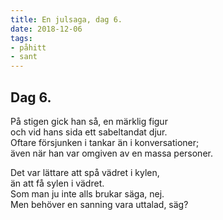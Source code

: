 ```yaml
---
title: En julsaga, dag 6.
date: 2018-12-06
tags:
- påhitt
- sant
---
```


## Dag 6.
På stigen gick han så, en märklig figur\
och vid hans sida ett sabeltandat djur.\
Oftare försjunken i tankar än i konversationer;\
även när han var omgiven av en massa personer.

Det var lättare att spå vädret i kylen,\
än att få sylen i vädret.\
Som man ju inte alls brukar säga, nej.\
Men behöver en sanning vara uttalad, säg?